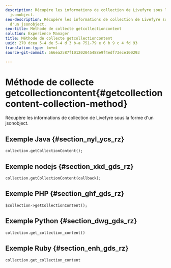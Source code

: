 ```yaml
---
description: Récupère les informations de collection de Livefyre sous la forme d'un
  jsonobject.
seo-description: Récupère les informations de collection de Livefyre sous la forme
  d'un jsonobject.
seo-title: Méthode de collecte getcollectioncontent
solution: Experience Manager
title: Méthode de collecte getcollectioncontent
uuid: 270 dcea 5-4 de 5-4 d 3 b-a 751-79 e 6 b 9 c 4 fd 93
translation-type: tm+mt
source-git-commit: 566ea2587f101202045488e9f4edf73ece100293

---
```



# Méthode de collecte getcollectioncontent{#getcollectioncontent-collection-method}

Récupère les informations de collection de Livefyre sous la forme d'un jsonobject.

## Exemple Java {#section_nyl_ycs_rz}

```
collection.getCollectionContent(); 
```

## Exemple nodejs {#section_xkd_gds_rz}

```
collection.getCollectionContent(callback); 
```

## Exemple PHP {#section_ghf_gds_rz}

```
$collection->getCollectionContent(); 
```

## Exemple Python {#section_dwg_gds_rz}

```
collection.get_collection_content() 
```

## Exemple Ruby {#section_enh_gds_rz}

```
collection.get_collection_content 
```

